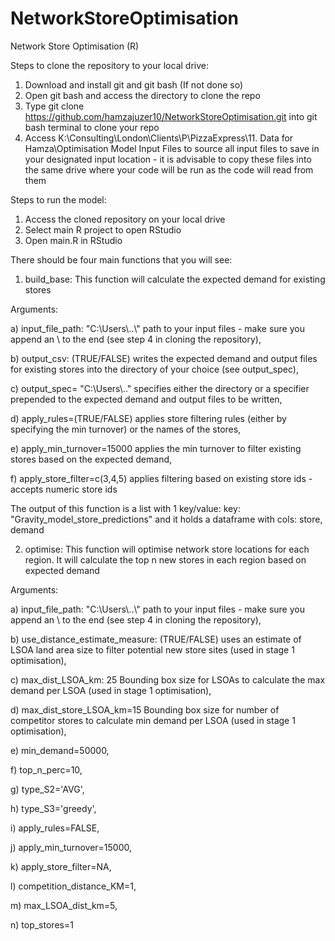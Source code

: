 # NetworkStoreOptimisation
Network Store Optimisation (R)

Steps to clone the repository to your local drive:

1) Download and install git and git bash (If not done so)
2) Open git bash and access the directory to clone the repo
3) Type git clone https://github.com/hamzajuzer10/NetworkStoreOptimisation.git into git bash terminal to clone your repo
4) Access K:\Consulting\London\Clients\P\PizzaExpress\11. Data for Hamza\Optimisation Model Input Files to source all input files to save in your designated input location - it is advisable to copy these files into the same drive where your code will be run as the code will read from them

Steps to run the model:

1) Access the cloned repository on your local drive
2) Select main R project to open RStudio
3) Open main.R in RStudio

There should be four main functions that you will see:

1) build_base: This function will calculate the expected demand for existing stores 

Arguments:

  a) input_file_path: "C:\\Users\\..\\" path to your input files - make sure you append an \\ to the end (see step 4 in cloning the repository),

  b) output_csv: (TRUE/FALSE) writes the expected demand and output files for existing stores into the directory of your choice (see output_spec), 

  c) output_spec= "C:\\Users\\.." specifies either the directory or a specifier prepended to the expected demand and output files to be written, 

  d) apply_rules=(TRUE/FALSE) applies store filtering rules (either by specifying the min turnover) or the names of the stores, 

  e) apply_min_turnover=15000 applies the min turnover to filter existing stores based on the expected demand, 

  f) apply_store_filter=c(3,4,5) applies filtering based on existing store ids - accepts numeric store ids

  The output of this function is a list with 1 key/value: key: "Gravity_model_store_predictions" and it holds a dataframe with cols: store, demand

2) optimise: This function will optimise network store locations for each region. It will calculate the top n new stores in each region based on expected demand

Arguments:

  a) input_file_path: "C:\\Users\\..\\" path to your input files - make sure you append an \\ to the end (see step 4 in cloning the repository), 

  b) use_distance_estimate_measure: (TRUE/FALSE) uses an estimate of LSOA land area size to filter potential new store sites (used in stage 1 optimisation),

  c) max_dist_LSOA_km: 25 Bounding box size for LSOAs to calculate the max demand per LSOA (used in stage 1 optimisation),

  d) max_dist_store_LSOA_km=15 Bounding box size for number of competitor stores to calculate min demand per LSOA (used in stage 1 optimisation),

  e) min_demand=50000,

  f) top_n_perc=10, 

  g) type_S2='AVG',

  h) type_S3='greedy',

  i) apply_rules=FALSE, 

  j) apply_min_turnover=15000, 

  k) apply_store_filter=NA, 

  l) competition_distance_KM=1,

  m) max_LSOA_dist_km=5,

  n) top_stores=1


